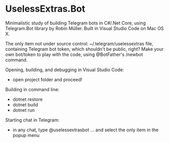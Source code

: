 # UselessExtras.Bot
Minimalistic study of building Telegram bots in C#/.Net Core, using Telegram.Bot library by Robin Müller. 
Built in Visual Studio Code on Mac OS X.

The only item not under source control:
~/.telegram/uselessextras file, containing Telegram bot token, which shouldn't be public, right? Make your own bot/token to play with the code, using @BotFather's /newbot command.

Opening, building, and debugging in Visual Studio Code:
- open project folder and proceed!

Building in command line:
- dotnet restore
- dotnet build
- dotnet run

Starting chat in Telegram:
- in any chat, type @uselessextrasbot ... and select the only item in the popup menu


